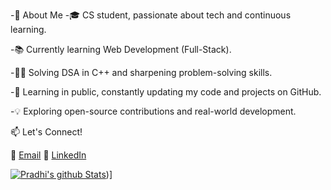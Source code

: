 -🚀 About Me
-🎓 CS student, passionate about tech and continuous learning.

-📚 Currently learning Web Development (Full-Stack).

-👨‍💻 Solving DSA in C++ and sharpening problem-solving skills.

-🚀 Learning in public, constantly updating my code and projects on GitHub.

-💡 Exploring open-source contributions and real-world development.

📫 Let's Connect!

📩 [Email](pradhirajak02@gmail.com)
🔗 [LinkedIn](https://www.linkedin.com/in/pradhi-rajak-895685222/)
<!---
pradhi02/pradhi02 is a ✨ special ✨ repository because its `README.md` (this file) appears on your GitHub profile.
You can click the Preview link to take a look at your changes.
---> 
[![Pradhi's github Stats](https://github-readme-stats.vercel.app/api?username=Pradhi)](https://github.com/pradhi02/github-readme-stats))]

